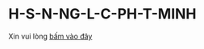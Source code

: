 # H-S-N-NG-L-C-PH-T-MINH
Xin vui lòng [bấm vào đây](https://w42nx-my.sharepoint.com/:b:/g/personal/phatminh365_w42nx_onmicrosoft_com/Ea5L5ulQi1lHjjoE_bDTYhkB6xpCPx_FhDqg1ULxuCozwA?e=SW3Yzb)
